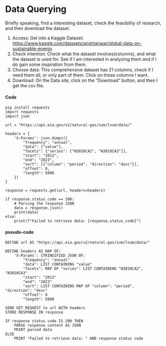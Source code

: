 # Data Querying
  Briefly speaking, find a interesting dataset, check the feasibility of research, and then download the dataset.
  
1.	Access: Get into a Kaggle Dataset: https://www.kaggle.com/datasets/anshtanwar/global-data-on-sustainable-energy 
2.	Check intention: Check what the dataset involves(columns), and what the dataset is used for. See if I am interested in analyzing them and if I do gain some inspiration from them.
3.	Choose data: This comprehensive dataset has 21 columns, check if I need them all, or only part of them. Click on those columns I want.
4.	Download: On the Data site, click on the “Download” button, and then I get the csv file.

#### Code
```
pip install requests
import requests
import json

url = "https://api.eia.gov/v2/natural-gas/sum/lsum/data/"

headers = {
    'X-Params': json.dumps({
        "frequency": "annual",
        "data": ["value"],
        "facets": {"series": ["N3010CA2", "N3010CA3"]},
        "start": "2013",
        "end": "2023",
        "sort": [{"column": "period", "direction": "desc"}],
        "offset": 0,
        "length": 5000
    })
}

response = requests.get(url, headers=headers)

if response.status_code == 200:
    # Parsing the response JSON
    data = response.json()
    print(data)
else:
    print(f"Failed to retrieve data: {response.status_code}")

```

####  pseudo-code
```
DEFINE url AS "https://api.eia.gov/v2/natural-gas/sum/lsum/data/"

DEFINE headers AS MAP OF:
    'X-Params': STRINGIFIED JSON OF:
        "frequency": "annual"
        "data": LIST CONTAINING "value"
        "facets": MAP OF "series": LIST CONTAINING "N3010CA2", "N3010CA3"
        "start": "2013"
        "end": "2023"
        "sort": LIST CONTAINING MAP OF "column": "period", "direction": "desc"
        "offset": 0
        "length": 5000

SEND GET REQUEST to url WITH headers
STORE RESPONSE IN response

IF response status code IS 200 THEN
    PARSE response content AS JSON
    PRINT parsed data
ELSE
    PRINT "Failed to retrieve data: " AND response status code
```
